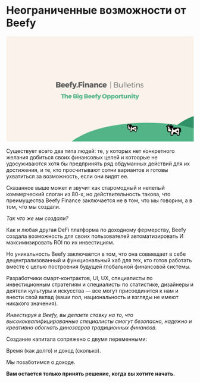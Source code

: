 # Неограниченные возможности от Beefy

![](../.gitbook/assets/bulletin-the-big-beefy-opportunity.png)

Существует всего два типа людей: те, у которых нет конкретного желания добиться своих финансовых целей и котоорые не удосуживаются хотя бы предпринять ряд обдуманных действий для их достижения, и те, кто просчитывают сотни вариантов и готовы ухватиться за возможность, если они видят ее.

Сказанное выше может и звучит как старомодный и нелепый коммерческий слоган из 80-х, но действительность такова, что преимущества Beefy Finance заключается не в том, что мы говорим, а в том, что мы создали.

_Так что же мы создали?_

Как и любая другая DeFi платформа по доходному фермерству, Beefy создала возможность для своих пользователей автоматизировать И максимизировать ROI по их инвестициям.

Но уникальность Beefy заключается в том, что она совмещает в себе децентрализованный и функциональный хаб для тех, кто готов работать вместе с целью построения будущей глобальной финансовой системы.

Разработчики смарт-контрактов, UI, UX, специалисты по инвестиционным стратегиям и специалисты по статистике, дизайнеры и деятели культуры и искусства — все могут присоединится к нам и внести свой вклад (ваши пол, национальность и взгляды не имеют никакого значения).

_Инвестируя в Beefy, вы делаете ставку на то, что высококвалифицированные специалисты смогут безопасно, надежно и креативно обогнать динозавров традиционных финансов._

Создание капитала сопряжено с двумя переменными:

Время (как долго) и доход (сколько).

Мы позаботимся о доходе.

**Вам остается только принять решение, когда вы хотите начать.**
